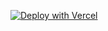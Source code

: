 [![Deploy with Vercel](https://vercel.com/button)][vercel-deploy]

[vercel-deploy]: https://vercel.com/new/clone?repository-url=https://github.com/tryhuset/internal-next-sanity-template.git&repository-name=internal-next-sanity-template&project-name=internal-next-sanity-template&integration-ids=oac_hb2LITYajhRQ0i4QznmKH7gx
